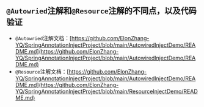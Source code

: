 ## `@Autowried`注解和`@Resource`注解的不同点，以及代码验证
- `@Autowried`注解文档：[https://github.com/ElonZhang-YQ/SpringAnnotationInjectProject/blob/main/AutowiredInjectDemo/README.md](https://github.com/ElonZhang-YQ/SpringAnnotationInjectProject/blob/main/AutowiredInjectDemo/README.md)
- `@Resource`注解文档：[https://github.com/ElonZhang-YQ/SpringAnnotationInjectProject/blob/main/AutowiredInjectDemo/README.md](https://github.com/ElonZhang-YQ/SpringAnnotationInjectProject/blob/main/ResourceInjectDemo/README.md)
